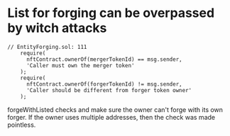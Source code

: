 # List for forging can be overpassed by witch attacks
```solidity
// EntityForging.sol: 111
    require(
      nftContract.ownerOf(mergerTokenId) == msg.sender,
      'Caller must own the merger token'
    );
    require(
      nftContract.ownerOf(forgerTokenId) != msg.sender,
      'Caller should be different from forger token owner'
    );
```
forgeWithListed checks and make sure the owner can't forge with its own forger. If the owner uses multiple addresses, then the check was made pointless.
